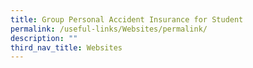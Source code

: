 ```yaml
---
title: Group Personal Accident Insurance for Student
permalink: /useful-links/Websites/permalink/
description: ""
third_nav_title: Websites
---
```

